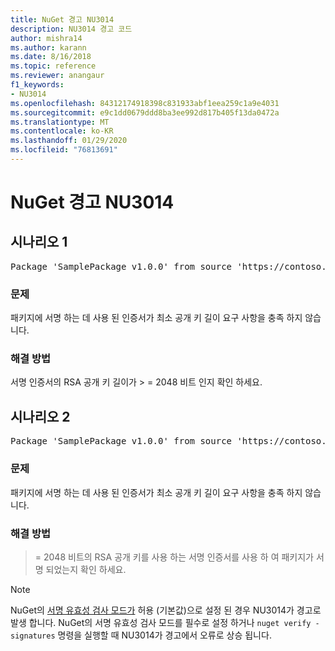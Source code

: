 ```yaml
---
title: NuGet 경고 NU3014
description: NU3014 경고 코드
author: mishra14
ms.author: karann
ms.date: 8/16/2018
ms.topic: reference
ms.reviewer: anangaur
f1_keywords:
- NU3014
ms.openlocfilehash: 84312174918398c831933abf1eea259c1a9e4031
ms.sourcegitcommit: e9c1dd0679ddd8ba3ee992d817b405f13da0472a
ms.translationtype: MT
ms.contentlocale: ko-KR
ms.lasthandoff: 01/29/2020
ms.locfileid: "76813691"
---
```

# <a name="nuget-warning-nu3014"></a>NuGet 경고 NU3014

## <a name="scenario-1"></a>시나리오 1

<pre>Package 'SamplePackage v1.0.0' from source 'https://contoso.com/index.json': The signing certificate does not meet a minimum public key length requirement.</pre>

### <a name="issue"></a>문제

패키지에 서명 하는 데 사용 된 인증서가 최소 공개 키 길이 요구 사항을 충족 하지 않습니다.


### <a name="solution"></a>해결 방법

서명 인증서의 RSA 공개 키 길이가 > = 2048 비트 인지 확인 하세요.



## <a name="scenario-2"></a>시나리오 2

<pre>Package 'SamplePackage v1.0.0' from source 'https://contoso.com/index.json': The primary signature's certificate does not meet a minimum public key length requirement.</pre>

### <a name="issue"></a>문제

패키지에 서명 하는 데 사용 된 인증서가 최소 공개 키 길이 요구 사항을 충족 하지 않습니다.


### <a name="solution"></a>해결 방법

> = 2048 비트의 RSA 공개 키를 사용 하는 서명 인증서를 사용 하 여 패키지가 서명 되었는지 확인 하세요.


> [!Note]
> NuGet의 [서명 유효성 검사 모드가](../../consume-packages/installing-signed-packages.md#configure-package-signature-requirements) 허용 (기본값)으로 설정 된 경우 NU3014가 경고로 발생 합니다. NuGet의 서명 유효성 검사 모드를 필수로 설정 하거나 `nuget verify -signatures` 명령을 실행할 때 NU3014가 경고에서 오류로 상승 됩니다. 
